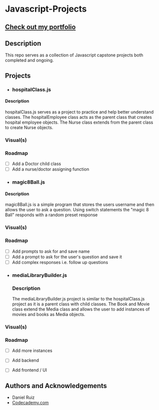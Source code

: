 # Javascript-Projects

## [Check out my portfolio](https://www.dannysportfolio.net/)

## Description
This repo serves as a collection of Javascript capstone projects both completed and ongoing.

## Projects

- ### hospitalClass.js

#### Description
hospitalClass.js serves as a project to practice and help better understand classes. The hospitalEmployee class acts as the parent class that creates hospital employee objects. The Nurse class extends from the parent class to create Nurse objects.

### Visual(s)

### Roadmap
- [ ] Add a Doctor child class
- [ ] Add a nurse/doctor assigning function

- ### magic8Ball.js

#### Description
magic8Ball.js is a simple program that stores the users username and then allows the user to ask a question. Using switch statements the "magic 8 Ball" responds with a random preset response

### Visual(s)

### Roadmap
- [ ] Add prompts to ask for and save name
- [ ] Add a prompt to ask for the user's question and save it
- [ ] Add complex responses i.e. follow up questions

- ### mediaLibraryBuilder.js

  ### Description
  The mediaLibraryBuilder.js project is similar to the hospitalClass.js project as it is a parent class with child classes. The Book and Movie class extend the Media class and allows the user to add instances of movies and books as Media objects.

### Visual(s)

### Roadmap
- [ ] Add more instances
- [ ] Add backend
- [ ] Add frontend / UI


## Authors and Acknowledgements
- Daniel Ruiz
- [Codecademy.com](https://www.codecademy.com/)
